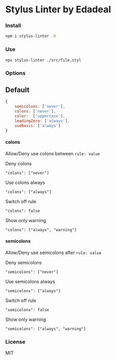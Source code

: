 # Stylus Linter by Edadeal
### Install
```bash
npm i stylus-linter -D
```
### Use
```bash
npx stylus-linter ./src/file.styl
```

### Options
## Default
```js
{
	semicolons: ['never'],
	colons: ['never'],
	color: 	['uppercase'],
	leadingZero: ['always'],
	useBasis: ['always']
}
```
#### colons
Allow/Deny use colons between `rule: value`

Deny colons
```
"colons": ["never"] 
```

Use colons always
```
"colons": ["always"] 
```

Switch off rule
```
"colons": false 
```

Show only warning
```
"colons": ["always", "warning"] 
```

#### semicolons
Allow/Deny use semicolons after `rule: value`

Deny semicolons
```
"semicolons": ["never"] 
```

Use semicolons always
```
"semicolons": ["always"] 
```

Switch off rule
```
"semicolons": false 
```

Show only warning
```
"semicolons": ["always", "warning"] 
```

### License
MIT
